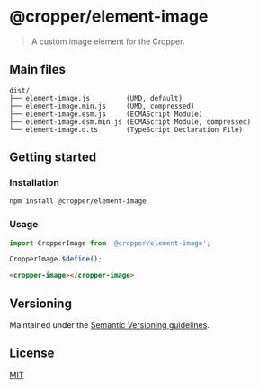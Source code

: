 # @cropper/element-image

> A custom image element for the Cropper.

## Main files

```text
dist/
├── element-image.js         (UMD, default)
├── element-image.min.js     (UMD, compressed)
├── element-image.esm.js     (ECMAScript Module)
├── element-image.esm.min.js (ECMAScript Module, compressed)
└── element-image.d.ts       (TypeScript Declaration File)
```

## Getting started

### Installation

```sh
npm install @cropper/element-image
```

### Usage

```js
import CropperImage from '@cropper/element-image';

CropperImage.$define();
```

```html
<cropper-image></cropper-image>
```

## Versioning

Maintained under the [Semantic Versioning guidelines](https://semver.org).

## License

[MIT](https://opensource.org/licenses/MIT)
